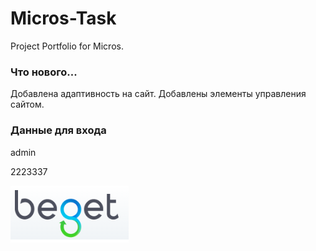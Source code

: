 # Micros-Task
Project Portfolio for Micros.

### Что нового...
Добавлена адаптивность на сайт. Добавлены элементы управления сайтом.

### Данные для входа
admin

2223337

[![Beget](/img/Beget-logo.png)](https://beget.com/ru)
